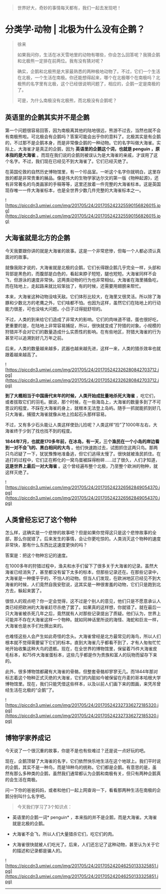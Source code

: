 > 世界好大，奇妙的事情每天都有，我们一起去发现吧！

# 分类学·动物 | 北极为什么没有企鹅？

> 徐来
> 
> 如果我问你，生活在冰天雪地里的动物有哪些，你会怎么回答呢？我猜企鹅和北极熊一定排在前两位。我有没有猜对呢？
> 
> 确实，企鹅和北极熊是大家最熟悉的两种极地动物了。不过，它们一个生活在北极，一个生活在南极。你还能想得起来，哪个在北极哪个在南极吗？北极熊的名字里有北极，这个已经很说明问题了，相应的，企鹅一定是南极的了。
> 
> 可是，为什么南极没有北极熊，而北极没有企鹅呢？

## 英语里的企鹅其实并不是企鹅

第一个问题很容易回答，因为南极离其他的陆地很远，熊游不过去，当然也就不会有南极熊啦。可北极会有企鹅吗？答案可能会出乎你的意料了。北极其实是有企鹅的，不过那不是企鹅本身，而是非常像企鹅的一种动物。它的名字叫做大海雀。实际上，大海雀才是真正的企鹅，因为 **英语里的企鹅这个词，也就是 penguin ，原本指的是大海雀** 。而现在我们说的企鹅则被误认为是大海雀的亲戚，才误用了这个名字。不过，我们现在已经见不到大海雀了。它们已经灭绝了。

在英国伦敦的自然历史博物馆里，有一个珍品室。一听这个名字你就明白，这里存放的都是非常贵重的展品。像是伟大的生物学家达尔文的第一版《物种起源》，还有非常著名的鸟类画家的手稿等等，这里还放着一件完整的大海雀标本。这是英国现存唯一一件大海雀标本，也是全世界少数几件完整的大海雀标本之一。

![https://piccdn3.umiwi.com/img/201705/24/201705242325590156826015.jpg](https://piccdn3.umiwi.com/img/201705/24/201705242325590156826015.jpg)

## 大海雀就是北方的企鹅

今天我要跟你讲的就是大海雀的故事。这是一个非常悲惨，但每一个人都必须认真面对的故事。

就像我刚才说的，大海雀就是北极的企鹅，它们长得跟企鹅几乎完全一样，头部和背部是黑色的，而腹部是白色的，看起来脖子短短，腿也短短。大海雀同样不会飞，但游泳的速度非常快。这两类动物的行为也非常相似。大海雀在海里捕鱼吃，而在陆地上，走起路来就比较笨拙了，有的时候，还需要用翅膀来帮忙。

本来，大海雀这种动物没啥天敌。它们体形比较大，在海里又很灵活。所以除了海豚和少数北方的老鹰之外，它们啥都不怕。也因为这样，虽然它们在陆地上的行动能力很差，可也没啥大问题。小日子过得挺舒坦的。

不过，人类的到来给它们造成了非常大的影响。它们的肉味道不错，蛋也很好吃，更重要的是，在陆地上非常容易捕捉，所以，很快就变成了狩猎的对象。小规模的狩猎并不会对它们的数量造成什么实质性的影响。在有些地区，狩猎大海雀的行为甚至可以追溯到好几万年之前。

后来，人类的数量越来越多，武器也越来越先进，这样一来，人类的猎杀效率也就跟着越来越高了。

![https://piccdn3.umiwi.com/img/201705/24/201705242326280842703712.jpg](https://piccdn3.umiwi.com/img/201705/24/201705242326280842703712.jpg)

 **到了大概相当于中国唐代末年的时候，人类开始成批量地杀死大海雀** ，吃它们，或者拔取它们的羽毛。据说，那个时候，在一些海岛上，大海雀的数量多到了不可思议的程度，不踩在大海雀的身上，就根本无法登上岛屿。随手一抓就能抓到好几只大海雀。捕猎大海雀就像从地上捡起石头那样容易。

不过，又有多少石头能让人类这样使劲儿捡呢？人类这样“捡”了1000年左右，大海雀终于少到了找也找不到的程度。

 **1844年7月，也就是170多年前，在冰岛，有一天，三个渔民在一个小岛的岸边看到一对不会飞的、黑白相间的大鸟** 。他们快速跑过去，试图抓住这两只鸟。那两只鸟迟疑了一下，犹犹豫豫地准备逃，但它们逃得太慢了。很快就被渔民抓住。在追打的过程中，它们正在孵化的一窝鸟蛋被踩得粉碎……过了很久，人们才知道， **这是世界上最后一对大海雀** 。这个曾经遍布整个北极，乃至整个欧洲的物种，就这样灭绝了。

![https://piccdn3.umiwi.com/img/201705/24/201705242326562849054370.jpg](https://piccdn3.umiwi.com/img/201705/24/201705242326562849054370.jpg)

## 人类曾经忘记了这个物种

怎么样，这确实是一个悲惨的故事吧？但是如果你觉得这只是这个悲惨故事的全部，那么你就错了。后来发生的事情，会让你更吃惊的。人类消灭这个物种的速度非常快，那有什么东西比这速度更快的吗？

答案是：把这个物种忘记的速度。

在1000多年的狩猎过程中，渔夫和水手们留下了很多关于大海雀的记录。虽然大海雀已经消失了，甚至都没有留下太多的标本，但那些记录还在。在那些记录中，大海雀是一种傻乎乎的，不怕人的动物。但当人们发现，在欧洲地区已经见不到大海雀的时候，人们竟然自我安慰说，这其实是一种很害羞的动物，它们只是跑到北方去，躲起来罢了。

很惊人的观点吧？你一定会觉得，这不过是个别人的意见，他们只是不愿意承认人类已经把欧洲的大海雀赶尽杀绝了罢了。如果真的这样想，你就错了。就在最后一只大海雀被杀死几年之后，竟然就有人对那些记录提出了质疑。他们认为，世界上可能并不存在大海雀这样一个物种。就如同神话里所说的海怪、海蛇和巨龙一样，大海雀也是水手们杜撰出来的。

也难怪这些人会产生如此奇怪的念头。大海雀曾经是北方最常见的海鸟，所以人们根本就不觉得需要留下它们的标本。直到大海雀几乎都看不到了，才有人匆匆忙忙地开始收集这种大鸟的遗骸。现在，在全世界的博物馆里，保留着75件大海雀皮毛标本，和75件大海雀蛋标本，这些几乎都是作为贵族和富人的玩物而留存下来的。

此外，很多博物馆都藏有大海雀的骨骼，但整套骨骼却寥寥无几。而1844年那对标志着这个物种正式灭绝的大海雀，它们的内脏如今被保留在丹麦的哥本哈根大学博物馆里。现在，我们只能凭借这些样本，以及以前人们画下来的图画，来凭吊曾经生活在北极的“企鹅”了。

![https://piccdn3.umiwi.com/img/201705/24/201705242327336272185320.jpg](https://piccdn3.umiwi.com/img/201705/24/201705242327336272185320.jpg)

## 博物学家养成记

今天说了一个很沉重的故事，你是不是也有些难过？还是说一点好玩的吧。

现在，企鹅顶替了大海雀的名字，它们依然快乐地生活在这个地球上。我们平时说的企鹅，其实不是一种鸟，而是18种鸟的统称。它们都是企鹅。有意思的是，虽然有那么多种类的企鹅，虽然我们通常都认为企鹅和南极有关，但只有两种企鹅真的会生活在南极。

问一下你的爸爸妈妈，或者和他们一起上网查询一下，看看那两种生活在南极的企鹅分别叫什么名字吧。

> 今天我们学习了3个知识点：

* 英语里的企鹅一词* penguin* ，本来指的并不是企鹅，而是大海雀。大海雀就是北极的企鹅。

* 大海雀不会飞，所以人们大量猎杀它们，吃它们的肉。

* 大海雀很快就被人们吃光了。后来，人们还忘记了这种动物，甚至认为关于它的描述和记录都是骗人的。

![https://piccdn3.umiwi.com/img/201705/24/201705242046250133325851.jpg](https://piccdn3.umiwi.com/img/201705/24/201705242046250133325851.jpg)

---
